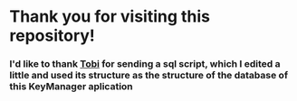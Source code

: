 # Thank you for visiting this repository!
### I'd like to thank [Tobi](https://github.com/Tobi200774) for sending a sql script, which I edited a little and used its structure as the structure of the database of this KeyManager aplication
